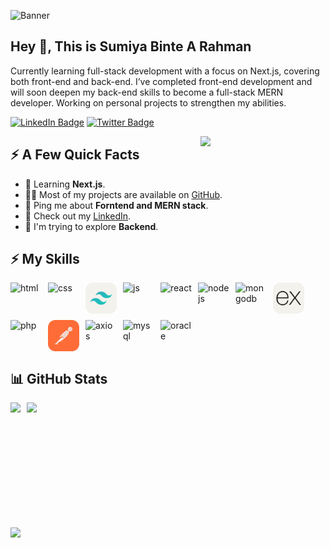 ![Banner](https://i.postimg.cc/4xpjgdqd/Purple-Modern-Minimalist-Business-Development-Presentation.png)

<h2>Hey 👋, This is Sumiya Binte A Rahman</h2>  
<p>Currently learning full-stack development with a focus on Next.js, covering both front-end and back-end. I’ve completed front-end development and will soon deepen my back-end skills to become a full-stack MERN developer. Working on personal projects to strengthen my abilities.</p>  
<p><a href="https://www.linkedin.com/in/sumiya-binte-a-rahman-%E6%9D%8E%E9%9D%99-049216329/"><img src="https://img.shields.io/badge/sumiya.in-6678cd?style=flat-square&logo=LinkedIn&logoColor=white" alt="LinkedIn Badge"></a> <a href="https://x.com/rahman_sumiya24"><img src="https://img.shields.io/badge/sumiya.x-ab91e5?style=flat-square&logo=Twitter&logoColor=white" alt="Twitter Badge"></a></p>  
<img align="right" width="200" src="https://media3.giphy.com/media/v1.Y2lkPTc5MGI3NjExMWRwcGhsZWZjZ2ZrcTAwYXB6dDVvYnRyYWM0cmVlN2c5Mzlod3Q5cSZlcD12MV9pbnRlcm5hbF9naWZfYnlfaWQmY3Q9Zw/elrFAUtV7ZOH7TSPhF/giphy.gif" />  
<h2>⚡️ A Few Quick Facts</h2>  
<ul>   
  <li>🧐 Learning <strong>Next.js</strong>.</li>  
  <li>👨‍💻 Most of my projects are available on <a href="https://github.com/SumiyaRahman/">GitHub</a>.</li> 
  <li>💬 Ping me about <strong>Forntend and MERN stack</strong>.</li>  
  <li>📙 Check out my <a href="https://www.linkedin.com/in/sumiya-binte-a-rahman-%E6%9D%8E%E9%9D%99-049216329/">LinkedIn</a>.</li>  
  <li>🎉 I'm trying to explore <strong>Backend</strong>.</li>  
</ul>

<h2>⚡️ My Skills</h2> 
<p align="left" style="display: flex; flex-wrap: wrap; gap: 10px;">
  <img src="https://github.com/yurijserrano/Github-Profile-Readme-Logos/blob/master/others/html.svg" alt="html" width="50" height="50" />
  <img src="https://github.com/yurijserrano/Github-Profile-Readme-Logos/blob/master/others/css.svg" alt="css" width="50" height="50" />
  <img src="https://github.com/tandpfun/skill-icons/blob/main/icons/TailwindCSS-Light.svg" alt="tailwindcss" width="50" height="50" />
  <img src="https://github.com/yurijserrano/Github-Profile-Readme-Logos/blob/master/programming%20languages/javascript.svg" alt="js" width="50" height="50-" />
  <img src="https://github.com/yurijserrano/Github-Profile-Readme-Logos/blob/master/frameworks/react.svg" alt="react" width="50" height="50" />
  <img src="https://github.com/yurijserrano/Github-Profile-Readme-Logos/blob/master/frameworks/nodejs.svg" alt="nodejs" width="50" height="50" />
  <img src="https://github.com/yurijserrano/Github-Profile-Readme-Logos/blob/master/databases/mongodb.svg" alt="mongodb" width="50" height="50" />
  <img src="https://github.com/tandpfun/skill-icons/blob/main/icons/ExpressJS-Light.svg" alt="expressjs" width="50" height="50" />
  <img src="https://github.com/yurijserrano/Github-Profile-Readme-Logos/blob/master/programming%20languages/php.png" alt="php" width="50" height="50" />
  <img src="https://github.com/tandpfun/skill-icons/blob/main/icons/Postman.svg" alt="postman" width="50" height="50" />
  <img src="https://user-images.githubusercontent.com/8939680/57233882-20344080-6fe5-11e9-9086-d20a955bed59.png" alt="axios" width="50" height="50" />
  <img src="https://github.com/yurijserrano/Github-Profile-Readme-Logos/blob/master/databases/mysql.svg" alt="mysql" width="50" height="50" />
  <img src="https://github.com/yurijserrano/Github-Profile-Readme-Logos/blob/master/databases/oracle.svg" alt="oracle" width="50" height="50" />
</p>

## 📊 GitHub Stats  

  <div style="display: flex; gap: 10px;">
  <img height="200" src="https://github-readme-stats.vercel.app/api?username=SumiyaRahman&show_icons=true&theme=radical" />
  <img height="200" src="https://github-readme-stats.vercel.app/api/top-langs/?username=SumiyaRahman&layout=compact&theme=radical" />
  </div>
  <img height="200" src="https://github-readme-streak-stats.herokuapp.com/?user=SumiyaRahman&theme=radical" />
